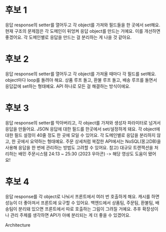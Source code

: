 # 후보 1
응답 response의 setter를 열어두고 각 object를 가져와 필드들을 한 곳에서 set해요.
현재 구조의 문제점은 각 도메인이 뒤엉켜 응답 object를 만드는 거예요. 이를 개선하면 좋겠어요.
각 도메인별로 응답을 만드는 걸 분리하는 게 나을 것 같아요.
# 후보 2
응답 response의 setter를 열어두고 각 object를 가져올 때마다 각 필드를 set해요. object마다 loop를 돌려야 해요.
상품 루프 돌고, 환불 루프 돌고, 배송 루프를 돌면서 응답값에 set하는 형태예요. API 하나로 모든 걸 해결하는 방식이에요.
# 후보 3
응답 response의 setter를 막아버리고, 각 object를 가져와 생성자 파라미터로 넘겨서 응답을 만들어요.
JSON 응답에 대한 필드를 한곳에서 set/설정하게 돼요.
각 object에 대한 필드 설정이 40줄 정도 한 곳에 모일 수 있어요.
각 도메인별로 응답을 분리하지 않고, 한 곳에서 요약하는 형태예요.
주문 상세처럼 복잡한 API에서는 NoSQL(몽고DB)을 사용해 응답을 한 번에 관리하는 방법도 고려할 수 있어요.
참고) 대규모 트랜잭션을 처리하는 배민 주문시스템 24:13 ~ 25:30 (2023 우아콘) -> 해당 영상도 도움이 됐어요!
# 후보 4
응답 response를 각 object로 나눠서 프론트에서 여러 번 호출하게 해요.
캐시를 하면 성능이 더 좋아져서 프론트에 요구할 수 있어요.
백엔드에서 상품팀, 주문팀, 환불팀, 배송팀이 분리돼 있으면 프론트에서 따로 호출하는 그림이 그려질 거예요.
추후 확장성이나 관리 주체를 생각하면 API가 아예 분리되는 게 더 좋을 수 있겠어요.

Architecture
